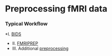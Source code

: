 # Preprocessing fMRI data  
  
### Typical Workflow  
*I.   [BIDS]()
* II.  [FMRIPREP]()  
* III. Additional [preprocessing]()

